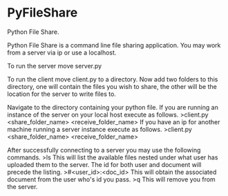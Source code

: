 PyFileShare
===========

Python File Share.

Python File Share is a command line file sharing application. You may work from a server via ip or use a localhost.

To run the server move server.py

To run the client move client.py to a directory. Now add two folders to this directory, one will contain the files you wish to share, the other will be the location for the server to write files to.

Navigate to the directory containing your python file. 
If you are running an instance of the server on your local host execute as follows.
    >client.py <share_folder_name> <receive_folder_name>
If you have an ip for another machine running a server instance execute as follows.
    >client.py <share_folder_name> <receive_folder_name> <ip>

After successfully connecting to a server you may use the following commands.
    >ls
        This will list the available files nested under what user has uploaded them to the server. The id for both user and document will precede the listing.
    >#<user_id>:<doc_id>
        This will obtain the associated document from the user who's id you pass.
    >q
        This will remove you from the server.
